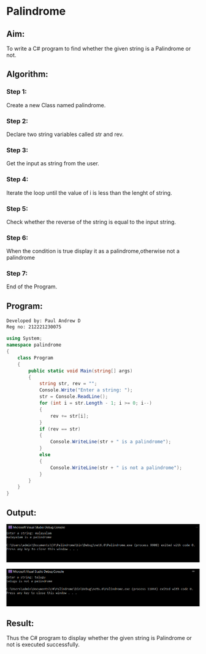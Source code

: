 # Palindrome
## Aim:
To write a C# program to find whether the given string is a Palindrome or not.
## Algorithm:
### Step 1:
Create a new Class named palindrome.

### Step 2:
Declare two string variables called str and rev.
### Step 3:
Get the input as string from the user.
### Step 4:
Iterate the loop until the value of i is less than the lenght of string.

### Step 5:
Check whether the reverse of the string is equal to the input string.

### Step 6:
When the condition is true display it as a palindrome,otherwise not a palindrome

### Step 7:
End of the Program.
## Program:
```
Developed by: Paul Andrew D
Reg no: 212221230075
```
```c#
using System;
namespace palindrome
{
    class Program
    {
        public static void Main(string[] args)
        {
            string str, rev = "";
            Console.Write("Enter a string: ");
            str = Console.ReadLine();
            for (int i = str.Length - 1; i >= 0; i--)
            {
                rev += str[i];
            }
            if (rev == str)
            {
                Console.WriteLine(str + " is a palindrome");
            }
            else
            {
                Console.WriteLine(str + " is not a palindrome");
            }
        }
    }
}
```
## Output:
![](./o1.png)

![](./o2.png)

## Result:
Thus the C# program to display whether the given string is Palindrome or not is executed successfully.
